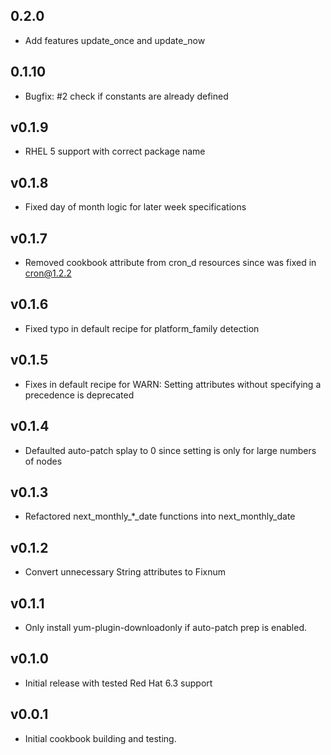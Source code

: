 ## 0.2.0

* Add features update_once and update_now

## 0.1.10

* Bugfix: #2 check if constants are already defined

## v0.1.9 ##

* RHEL 5 support with correct package name

## v0.1.8 ##

* Fixed day of month logic for later week specifications

## v0.1.7 ##

* Removed cookbook attribute from cron_d resources since was fixed in [cron@1.2.2](https://github.com/opscode-cookbooks/cron/compare/1.2.0...1.2.2)

## v0.1.6

* Fixed typo in default recipe for platform_family detection

## v0.1.5

* Fixes in default recipe for WARN: Setting attributes without specifying a precedence is deprecated

## v0.1.4

* Defaulted auto-patch splay to 0 since setting is only for large numbers of
  nodes

## v0.1.3

* Refactored next_monthly_*_date functions into next_monthly_date

## v0.1.2

* Convert unnecessary String attributes to Fixnum

## v0.1.1

* Only install yum-plugin-downloadonly if auto-patch prep is enabled.

## v0.1.0

* Initial release with tested Red Hat 6.3 support

## v0.0.1

* Initial cookbook building and testing.
